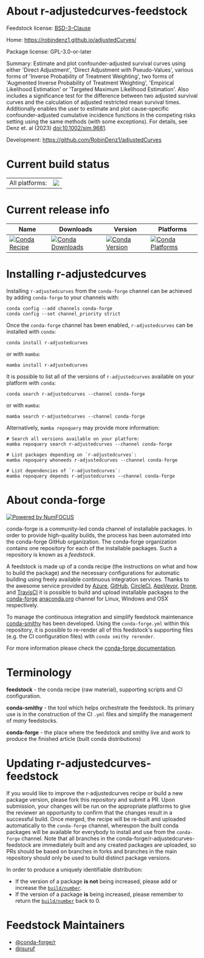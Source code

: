 About r-adjustedcurves-feedstock
================================

Feedstock license: [BSD-3-Clause](https://github.com/conda-forge/r-adjustedcurves-feedstock/blob/main/LICENSE.txt)

Home: https://robindenz1.github.io/adjustedCurves/

Package license: GPL-3.0-or-later

Summary: Estimate and plot confounder-adjusted survival curves using either 'Direct Adjustment', 'Direct Adjustment with Pseudo-Values', various forms of 'Inverse Probability of Treatment Weighting', two forms of 'Augmented Inverse Probability of Treatment Weighting', 'Empirical Likelihood Estimation' or 'Targeted Maximum Likelihood Estimation'. Also includes a significance test for the difference between two adjusted survival curves and the calculation of adjusted restricted mean survival times.  Additionally enables the user to estimate and plot cause-specific confounder-adjusted cumulative incidence functions in the competing risks setting using the same methods (with some exceptions). For details, see Denz et. al (2023) <doi:10.1002/sim.9681>.

Development: https://github.com/RobinDenz1/adjustedCurves

Current build status
====================


<table><tr><td>All platforms:</td>
    <td>
      <a href="https://dev.azure.com/conda-forge/feedstock-builds/_build/latest?definitionId=22239&branchName=main">
        <img src="https://dev.azure.com/conda-forge/feedstock-builds/_apis/build/status/r-adjustedcurves-feedstock?branchName=main">
      </a>
    </td>
  </tr>
</table>

Current release info
====================

| Name | Downloads | Version | Platforms |
| --- | --- | --- | --- |
| [![Conda Recipe](https://img.shields.io/badge/recipe-r--adjustedcurves-green.svg)](https://anaconda.org/conda-forge/r-adjustedcurves) | [![Conda Downloads](https://img.shields.io/conda/dn/conda-forge/r-adjustedcurves.svg)](https://anaconda.org/conda-forge/r-adjustedcurves) | [![Conda Version](https://img.shields.io/conda/vn/conda-forge/r-adjustedcurves.svg)](https://anaconda.org/conda-forge/r-adjustedcurves) | [![Conda Platforms](https://img.shields.io/conda/pn/conda-forge/r-adjustedcurves.svg)](https://anaconda.org/conda-forge/r-adjustedcurves) |

Installing r-adjustedcurves
===========================

Installing `r-adjustedcurves` from the `conda-forge` channel can be achieved by adding `conda-forge` to your channels with:

```
conda config --add channels conda-forge
conda config --set channel_priority strict
```

Once the `conda-forge` channel has been enabled, `r-adjustedcurves` can be installed with `conda`:

```
conda install r-adjustedcurves
```

or with `mamba`:

```
mamba install r-adjustedcurves
```

It is possible to list all of the versions of `r-adjustedcurves` available on your platform with `conda`:

```
conda search r-adjustedcurves --channel conda-forge
```

or with `mamba`:

```
mamba search r-adjustedcurves --channel conda-forge
```

Alternatively, `mamba repoquery` may provide more information:

```
# Search all versions available on your platform:
mamba repoquery search r-adjustedcurves --channel conda-forge

# List packages depending on `r-adjustedcurves`:
mamba repoquery whoneeds r-adjustedcurves --channel conda-forge

# List dependencies of `r-adjustedcurves`:
mamba repoquery depends r-adjustedcurves --channel conda-forge
```


About conda-forge
=================

[![Powered by
NumFOCUS](https://img.shields.io/badge/powered%20by-NumFOCUS-orange.svg?style=flat&colorA=E1523D&colorB=007D8A)](https://numfocus.org)

conda-forge is a community-led conda channel of installable packages.
In order to provide high-quality builds, the process has been automated into the
conda-forge GitHub organization. The conda-forge organization contains one repository
for each of the installable packages. Such a repository is known as a *feedstock*.

A feedstock is made up of a conda recipe (the instructions on what and how to build
the package) and the necessary configurations for automatic building using freely
available continuous integration services. Thanks to the awesome service provided by
[Azure](https://azure.microsoft.com/en-us/services/devops/), [GitHub](https://github.com/),
[CircleCI](https://circleci.com/), [AppVeyor](https://www.appveyor.com/),
[Drone](https://cloud.drone.io/welcome), and [TravisCI](https://travis-ci.com/)
it is possible to build and upload installable packages to the
[conda-forge](https://anaconda.org/conda-forge) [anaconda.org](https://anaconda.org/)
channel for Linux, Windows and OSX respectively.

To manage the continuous integration and simplify feedstock maintenance
[conda-smithy](https://github.com/conda-forge/conda-smithy) has been developed.
Using the ``conda-forge.yml`` within this repository, it is possible to re-render all of
this feedstock's supporting files (e.g. the CI configuration files) with ``conda smithy rerender``.

For more information please check the [conda-forge documentation](https://conda-forge.org/docs/).

Terminology
===========

**feedstock** - the conda recipe (raw material), supporting scripts and CI configuration.

**conda-smithy** - the tool which helps orchestrate the feedstock.
                   Its primary use is in the construction of the CI ``.yml`` files
                   and simplify the management of *many* feedstocks.

**conda-forge** - the place where the feedstock and smithy live and work to
                  produce the finished article (built conda distributions)


Updating r-adjustedcurves-feedstock
===================================

If you would like to improve the r-adjustedcurves recipe or build a new
package version, please fork this repository and submit a PR. Upon submission,
your changes will be run on the appropriate platforms to give the reviewer an
opportunity to confirm that the changes result in a successful build. Once
merged, the recipe will be re-built and uploaded automatically to the
`conda-forge` channel, whereupon the built conda packages will be available for
everybody to install and use from the `conda-forge` channel.
Note that all branches in the conda-forge/r-adjustedcurves-feedstock are
immediately built and any created packages are uploaded, so PRs should be based
on branches in forks and branches in the main repository should only be used to
build distinct package versions.

In order to produce a uniquely identifiable distribution:
 * If the version of a package **is not** being increased, please add or increase
   the [``build/number``](https://docs.conda.io/projects/conda-build/en/latest/resources/define-metadata.html#build-number-and-string).
 * If the version of a package **is** being increased, please remember to return
   the [``build/number``](https://docs.conda.io/projects/conda-build/en/latest/resources/define-metadata.html#build-number-and-string)
   back to 0.

Feedstock Maintainers
=====================

* [@conda-forge/r](https://github.com/orgs/conda-forge/teams/r/)
* [@isuruf](https://github.com/isuruf/)


